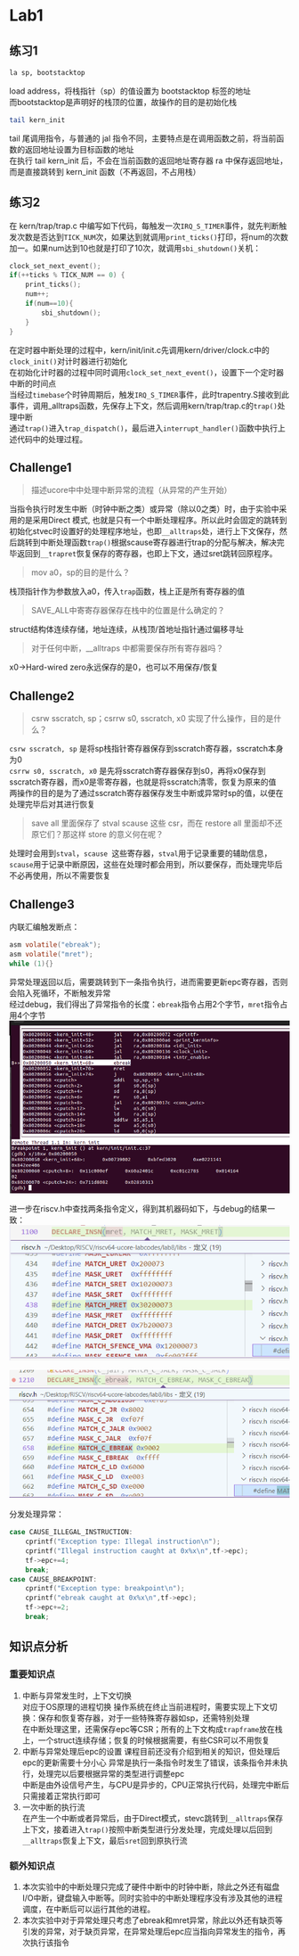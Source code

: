 # Lab1


## 练习1
``` bash
la sp, bootstacktop
```

load address，将栈指针（sp）的值设置为 bootstacktop 标签的地址  
而bootstacktop是声明好的栈顶的位置，故操作的目的是初始化栈  

``` bash
tail kern_init
```

tail 尾调用指令，与普通的 jal 指令不同，主要特点是在调用函数之前，将当前函数的返回地址设置为目标函数的地址  
在执行 tail kern_init 后，不会在当前函数的返回地址寄存器 ra 中保存返回地址，而是直接跳转到 kern_init 函数（不再返回，不占用栈）

## 练习2  
在 kern/trap/trap.c 中编写如下代码，每触发一次`IRQ_S_TIMER`事件，就先判断触发次数是否达到`TICK_NUM`次，如果达到就调用`print_ticks()`打印，将num的次数加一。如果num达到10也就是打印了10次，就调用`sbi_shutdown()`关机：  
```C
clock_set_next_event();
if(++ticks % TICK_NUM == 0) {
    print_ticks();
    num++;
    if(num==10){
        sbi_shutdown();
    }
}
```

在定时器中断处理的过程中，kern/init/init.c先调用kern/driver/clock.c中的`clock_init()`对计时器进行初始化  
在初始化计时器的过程中同时调用`clock_set_next_event()`，设置下一个定时器中断的时间点  
当经过`timebase`个时钟周期后，触发`IRQ_S_TIMER`事件，此时trapentry.S接收到此事件，调用_alltraps函数，先保存上下文，然后调用kern/trap/trap.c的`trap()`处理中断  
通过`trap()`进入`trap_dispatch()`，最后进入`interrupt_handler()`函数中执行上述代码中的处理过程。

## Challenge1
> 描述ucore中中处理中断异常的流程（从异常的产生开始）

当指令执行时发生中断（时钟中断之类）或异常（除以0之类）时，由于实验中采用的是采用Direct 模式, 也就是只有一个中断处理程序。所以此时会固定的跳转到初始化stvec时设置好的处理程序地址，也即`__alltraps`处，进行上下文保存，然后跳转到中断处理函数`trap()`根据scause寄存器进行trap的分配与解决，解决完毕返回到`__trapret`恢复保存的寄存器，也即上下文，通过sret跳转回原程序。

> mov a0，sp的目的是什么？

栈顶指针作为参数放入a0，传入`trap`函数，栈上正是所有寄存器的值  

> SAVE_ALL中寄寄存器保存在栈中的位置是什么确定的？

struct结构体连续存储，地址连续，从栈顶/首地址指针通过偏移寻址  

> 对于任何中断，__alltraps 中都需要保存所有寄存器吗？

x0->Hard-wired zero永远保存的是0，也可以不用保存/恢复  
 

## Challenge2
>  csrw sscratch, sp；csrrw s0, sscratch, x0 实现了什么操作，目的是什么？

`csrw sscratch, sp` 是将sp栈指针寄存器保存到sscratch寄存器，sscratch本身为0  
`csrrw s0, sscratch, x0` 是先将sscratch寄存器保存到s0，再将x0保存到sscratch寄存器，而x0是零寄存器，也就是将sscratch清零，恢复为原来的值  
两操作的目的是为了通过sscratch寄存器保存发生中断或异常时sp的值，以便在处理完毕后对其进行恢复  

> save all 里面保存了 stval scause 这些 csr，而在 restore all 里面却不还原它们？那这样 store 的意义何在呢？

处理时会用到`stval`，`scause `这些寄存器，`stval`用于记录重要的辅助信息，`scause`用于记录中断原因，这些在处理时都会用到，所以要保存，而处理完毕后不必再使用，所以不需要恢复


## Challenge3
内联汇编触发断点：
```C
asm volatile("ebreak");
asm volatile("mret");
while (1){}
```

异常处理返回以后，需要跳转到下一条指令执行，进而需要更新epc寄存器，否则会陷入死循环，不断触发异常  
经过debug，我们得出了异常指令的长度：`ebreak`指令占用2个字节，`mret`指令占用4个字节  
![length](src/lab1_debug.png)

进一步在riscv.h中查找两条指令定义，得到其机器码如下，与debug的结果一致：  
![mret](src/lab1_mret.png)

![ebreak](src/lab1_ebreak.png)

分发处理异常：

```C
case CAUSE_ILLEGAL_INSTRUCTION:
    cprintf("Exception type: Illegal instruction\n");
    cprintf("Illegal instruction caught at 0x%x\n",tf->epc);
    tf->epc+=4;
    break;
case CAUSE_BREAKPOINT:
    cprintf("Exception type: breakpoint\n");
    cprintf("ebreak caught at 0x%x\n",tf->epc);
    tf->epc+=2;
    break;
```

## 知识点分析
### 重要知识点
1. 中断与异常发生时，上下文切换  
   对应于OS原理的进程切换
   操作系统在终止当前进程时，需要实现上下文切换：保存和恢复寄存器，对于一些特殊寄存器如sp，还需特别处理  
   在中断处理这里，还需保存epc等CSR；所有的上下文构成`trapframe`放在栈上，一个struct连续存储；恢复的时候根据需要，有些CSR可以不用恢复  
2. 中断与异常处理后epc的设置
   课程目前还没有介绍到相关的知识，但处理后epc的更新需要十分小心
   异常是执行一条指令时发生了错误，该条指令并未执行，处理完以后要根据异常的类型进行调整epc  
   中断是由外设信号产生，与CPU是异步的，CPU正常执行代码，处理完中断后只需接着正常执行即可
3. 一次中断的执行流  
   在产生一个中断或者异常后，由于Direct模式，stevc跳转到`__alltraps`保存上下文，接着进入`trap()`按照中断类型进行分发处理，完成处理以后回到`__alltraps`恢复上下文，最后`sret`回到原执行流  
   
### 额外知识点
1. 本次实验中的中断处理只完成了硬件中断中的时钟中断，除此之外还有磁盘I/O中断，键盘输入中断等。同时实验中的中断处理程序没有涉及其他的进程调度，在中断后可以运行其他的进程。
2. 本次实验中对于异常处理只考虑了ebreak和mret异常，除此以外还有缺页等引发的异常，对于缺页异常，在异常处理后epc应当指向异常发生的指令，再次执行该指令
